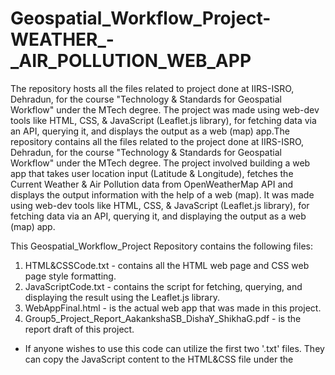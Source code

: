 # Geospatial_Workflow_Project-WEATHER_-_AIR_POLLUTION_WEB_APP
The repository hosts all the files related to project done at IIRS-ISRO, Dehradun, for the course "Technology &amp; Standards for Geospatial Workflow" under the MTech degree. The project was made using web-dev tools like HTML, CSS, &amp; JavaScript (Leaflet.js library), for fetching data via an API, querying it, and displays the output as a web (map) app.The repository contains all the files related to the project done at IIRS-ISRO, Dehradun, for the course "Technology & Standards for Geospatial Workflow" under the MTech degree. The project involved building a web app that takes user location input (Latitude & Longitude), fetches the Current Weather & Air Pollution data from OpenWeatherMap API and displays the output information with the help of a web (map). It was made using web-dev tools like HTML, CSS, & JavaScript (Leaflet.js library), for fetching data via an API, querying it, and displaying the output as a web (map) app.

This Geospatial_Workflow_Project Repository contains the following files:

1. HTML&CSSCode.txt -  contains all the HTML web page and CSS web page style formatting.
2. JavaScriptCode.txt - contains the script for fetching, querying, and displaying the result using the Leaflet.js library.
3. WebAppFinal.html -  is the actual web app that was made in this project.
4. Group5_Project_Report_AakankshaSB_DishaY_ShikhaG.pdf - is the report draft of this project.

* If anyone wishes to use this code can utilize the first two '.txt' files. They can copy the JavaScript content to the HTML&CSS file under the <script> element, and run it using VS Code or in other environments.
* If anyone wishes to run or check the web app, they can simply run the '.html' file and can check the Weather & Air Pollution in their area
